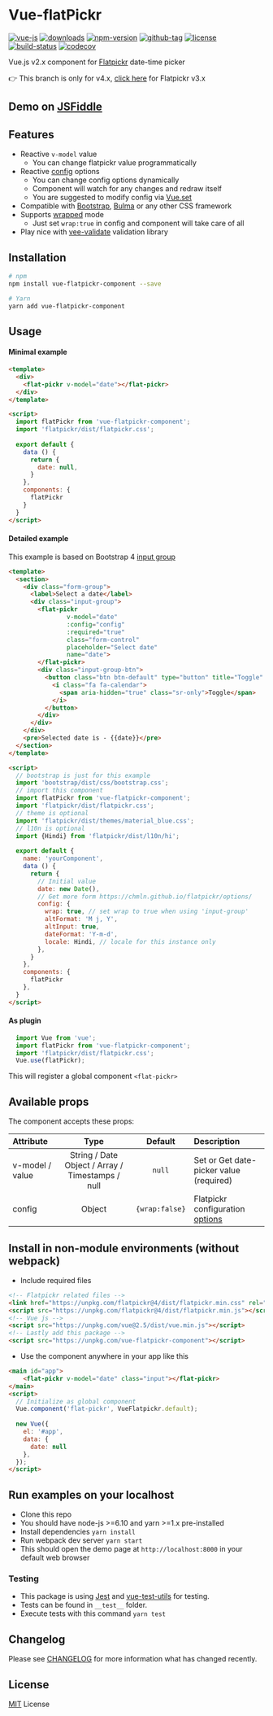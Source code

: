 # Vue-flatPickr

[![vue-js](https://img.shields.io/badge/vue.js-2.x-brightgreen.svg?maxAge=604800)](https://vuejs.org/)
[![downloads](https://img.shields.io/npm/dt/vue-flatpickr-component.svg)](http://npm-stats.com/~packages/vue-flatpickr-component)
[![npm-version](https://img.shields.io/npm/v/vue-flatpickr-component.svg)](https://www.npmjs.com/package/vue-flatpickr-component)
[![github-tag](https://img.shields.io/github/tag/ankurk91/vue-flatpickr-component.svg?maxAge=1800)](https://github.com/ankurk91/vue-flatpickr-component/)
[![license](https://img.shields.io/github/license/ankurk91/vue-flatpickr-component.svg?maxAge=1800)](https://yarnpkg.com/en/package/vue-flatpickr-component)
[![build-status](https://travis-ci.org/ankurk91/vue-flatpickr-component.svg?branch=master)](https://travis-ci.org/ankurk91/vue-flatpickr-component)
[![codecov](https://codecov.io/gh/ankurk91/vue-flatpickr-component/branch/master/graph/badge.svg)](https://codecov.io/gh/ankurk91/vue-flatpickr-component)

Vue.js v2.x component for [Flatpickr](https://chmln.github.io/flatpickr/) date-time picker

:point_right: This branch is only for v4.x, [click here](https://github.com/ankurk91/vue-flatpickr-component/tree/v3.x) for Flatpickr v3.x

## Demo on [JSFiddle](https://jsfiddle.net/ankurk91/63kzdwLx/)

## Features
* Reactive ``v-model`` value
    - You can change flatpickr value programmatically 
* Reactive [config](https://chmln.github.io/flatpickr/options/) options
    - You can change config options dynamically
    - Component will watch for any changes and redraw itself
    - You are suggested to modify config via [Vue.set](https://vuejs.org/v2/api/#Vue-set)
* Compatible with [Bootstrap](http://getbootstrap.com/), [Bulma](http://bulma.io/) or any other CSS framework
* Supports [wrapped](https://chmln.github.io/flatpickr/examples/#flatpickr-external-elements) mode
    - Just set ``wrap:true`` in config and component will take care of all
* Play nice with [vee-validate](https://github.com/logaretm/vee-validate) validation library

## Installation
```bash
# npm
npm install vue-flatpickr-component --save

# Yarn
yarn add vue-flatpickr-component
```

## Usage
#### Minimal example
```html
<template>
  <div>
    <flat-pickr v-model="date"></flat-pickr>
  </div>
</template>

<script>
  import flatPickr from 'vue-flatpickr-component';
  import 'flatpickr/dist/flatpickr.css';
  
  export default {    
    data () {
      return {
        date: null,       
      }
    },
    components: {
      flatPickr
    }
  }
</script>
```

#### Detailed example
This example is based on Bootstrap 4 [input group](https://getbootstrap.com/docs/4.0/components/input-group/)
```html
<template>
  <section>
    <div class="form-group">
      <label>Select a date</label>
      <div class="input-group">
        <flat-pickr
                v-model="date"
                :config="config"                                
                :required="true"                
                class="form-control" 
                placeholder="Select date"               
                name="date">
        </flat-pickr>
        <div class="input-group-btn">
          <button class="btn btn-default" type="button" title="Toggle" data-toggle>
            <i class="fa fa-calendar">
              <span aria-hidden="true" class="sr-only">Toggle</span>
            </i>
          </button>
        </div>
      </div>
    </div>
    <pre>Selected date is - {{date}}</pre>
  </section>
</template>

<script>
  // bootstrap is just for this example
  import 'bootstrap/dist/css/bootstrap.css';
  // import this component
  import flatPickr from 'vue-flatpickr-component';  
  import 'flatpickr/dist/flatpickr.css';
  // theme is optional
  import 'flatpickr/dist/themes/material_blue.css';
  // l10n is optional
  import {Hindi} from 'flatpickr/dist/l10n/hi';
  
  export default {
    name: 'yourComponent',
    data () {
      return {
        // Initial value
        date: new Date(),
        // Get more form https://chmln.github.io/flatpickr/options/
        config: {
          wrap: true, // set wrap to true when using 'input-group'
          altFormat: 'M	j, Y',
          altInput: true,
          dateFormat: 'Y-m-d',
          locale: Hindi, // locale for this instance only          
        },                
      }
    },
    components: {
      flatPickr
    },    
  }
</script>
```

#### As plugin
```js
  import Vue from 'vue';
  import flatPickr from 'vue-flatpickr-component';
  import 'flatpickr/dist/flatpickr.css';
  Vue.use(flatPickr);
```
This will register a global component `<flat-pickr>`

## Available props
The component accepts these props:

| Attribute        | Type                                            | Default              | Description      |
| :---             | :---:                                           | :---:                | :---             |
| v-model / value  | String / Date Object / Array / Timestamps / null| `null`               | Set or Get date-picker value (required) |
| config           | Object                                          | `{wrap:false}`       | Flatpickr configuration [options](https://chmln.github.io/flatpickr/options/)|

## Install in non-module environments (without webpack)
* Include required files
```html
<!-- Flatpickr related files -->
<link href="https://unpkg.com/flatpickr@4/dist/flatpickr.min.css" rel="stylesheet">
<script src="https://unpkg.com/flatpickr@4/dist/flatpickr.min.js"></script>
<!-- Vue js -->
<script src="https://unpkg.com/vue@2.5/dist/vue.min.js"></script>
<!-- Lastly add this package -->
<script src="https://unpkg.com/vue-flatpickr-component"></script>
```
* Use the component anywhere in your app like this
```html
<main id="app">  
    <flat-pickr v-model="date" class="input"></flat-pickr> 
</main>
<script>
  // Initialize as global component
  Vue.component('flat-pickr', VueFlatpickr.default);
  
  new Vue({
    el: '#app',
    data: {
      date: null
    },    
  });
</script>
```

## Run examples on your localhost
* Clone this repo
* You should have node-js >=6.10 and yarn >=1.x pre-installed
* Install dependencies
``
yarn install
``
* Run webpack dev server
``
yarn start
``
* This should open the demo page at ``http://localhost:8000`` in your default web browser

### Testing
* This package is using [Jest](https://github.com/facebook/jest) and [vue-test-utils](https://github.com/vuejs/vue-test-utils) for testing.
* Tests can be found in `__test__` folder.
* Execute tests with this command `yarn test`

## Changelog
Please see [CHANGELOG](CHANGELOG.md) for more information what has changed recently.

## License
[MIT](LICENSE.txt) License
